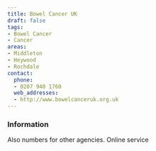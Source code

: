 ```yaml
---
title: Bowel Cancer UK
draft: false
tags:
- Bowel Cancer
- Cancer
areas:
- Middleton
- Heywood
- Rochdale
contact:
  phone:
  - 0207 940 1760
  web_addresses:
  - http://www.bowelcanceruk.org.uk
---
```


### Information
Also numbers for other agencies.  Online service

